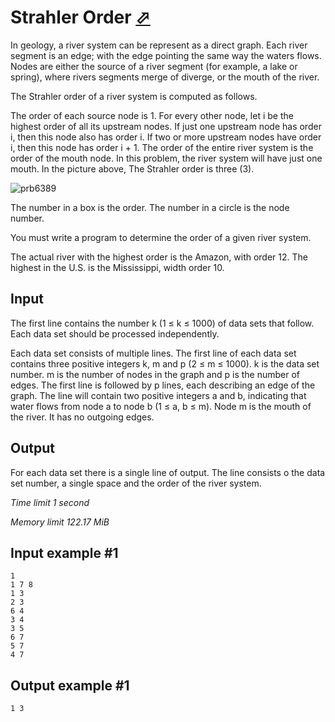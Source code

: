 # Strahler Order [⬀](https://www.e-olymp.com/en/problems/6389)

In geology, a river system can be represent as a direct graph. Each river segment is an edge; with the edge pointing the same way the waters flows. Nodes are either the source of a river segment (for example, a lake or spring), where rivers segments merge of diverge, or the mouth of the river.

The Strahler order of a river system is computed as follows.

The order of each source node is 1.
For every other node, let i be the highest order of all its upstream nodes. If just one upstream node has order i, then this node also has order i. If two or more upstream nodes have order i, then this node has order i + 1.
The order of the entire river system is the order of the mouth node. In this problem, the river system will have just one mouth. In the picture above, The Strahler order is three (3).

![prb6389](1384084567.JPG)

The number in a box is the order. The number in a circle is the node number.

You must write a program to determine the order of a given river system.

The actual river with the highest order is the Amazon, with order 12. The highest in the U.S. is the Mississippi, width order 10.

## Input

The first line contains the number k (1 ≤ k ≤ 1000) of data sets that follow. Each data set should be processed independently.

Each data set consists of multiple lines. The first line of each data set contains three positive integers k, m and p (2 ≤ m ≤ 1000). k is the data set number. m is the number of nodes in the graph and p is the number of edges. The first line is followed by p lines, each describing an edge of the graph. The line will contain two positive integers a and b, indicating that water flows from node a to node b (1 ≤ a, b ≤ m). Node m is the mouth of the river. It has no outgoing edges.

## Output

For each data set there is a single line of output. The line consists o the data set number, a single space and the order of the river system.

_Time limit 1 second_

_Memory limit 122.17 MiB_

## Input example #1
```
1
1 7 8
1 3
2 3
6 4
3 4
3 5
6 7
5 7
4 7
```

## Output example #1
```
1 3
```
